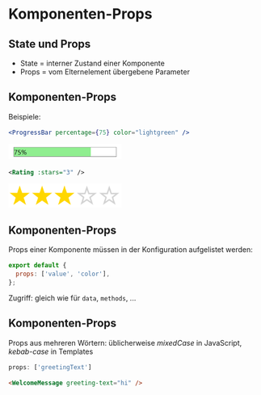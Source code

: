# Komponenten-Props

## State und Props

- State = interner Zustand einer Komponente
- Props = vom Elternelement übergebene Parameter

## Komponenten-Props

Beispiele:

```jsx
<ProgressBar percentage={75} color="lightgreen" />
```

<img src="assets/progress-bar.png" style="width:16em" />

```xml
<Rating :stars="3" />
```

<img src="assets/rating.png" style="width: 16em">

## Komponenten-Props

Props einer Komponente müssen in der Konfiguration aufgelistet werden:

```js
export default {
  props: ['value', 'color'],
};
```

Zugriff: gleich wie für `data`, `methods`, ...

## Komponenten-Props

Props aus mehreren Wörtern: üblicherweise _mixedCase_ in JavaScript, _kebab-case_ in Templates

<!-- prettier-ignore -->
```js
props: ['greetingText']
```

```html
<WelcomeMessage greeting-text="hi" />
```
